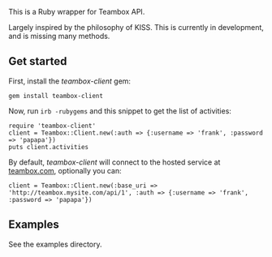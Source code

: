 
This is a Ruby wrapper for Teambox API.

Largely inspired by the philosophy of KISS.
This is currently in development, and is missing many methods.

Get started
-------------------------------------------------------------------------------

First, install the *teambox-client* gem:

    gem install teambox-client

Now, run `irb -rubygems` and this snippet to get the list of activities:

    require 'teambox-client'
    client = Teambox::Client.new(:auth => {:username => 'frank', :password => 'papapa'})
    puts client.activities

By default, *teambox-client* will connect to the hosted service at [teambox.com](https://teambox.com/api/1), optionally you can:

    client = Teambox::Client.new(:base_uri => 'http://teambox.mysite.com/api/1', :auth => {:username => 'frank', :password => 'papapa'})

Examples
-------------------------------------------------------------------------------

See the examples directory.
